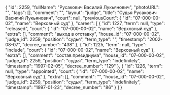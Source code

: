 {
    "id": 2259,
    "fullName": "Русакович Василий Лукьянович",
    "photoURL": "",
    "tags": [],
    "comment": "",
    "layout": "judge",
    "title": "Судья Русакович Василий Лукьянович",
    "court": null,
    "previousCourt": {
        "id": "07-000-00-02",
        "name": "Верховный суд"
    },
    "career": [
        {
            "id": 1227,
            "term": null,
            "type": "released",
            "court": {
                "id": "07-000-00-02",
                "name": "Верховный суд"
            },
            "extra": [],
            "comment": "выход в отставку",
            "house_id": "07-000-00-02",
            "judge_id": 2259,
            "position": "судья",
            "term_type": "",
            "timestamp": "2002-08-07",
            "decree_number": "438"
        },
        {
            "id": 1225,
            "term": null,
            "type": "include",
            "court": {
                "id": "07-000-00-02",
                "name": "Верховный суд"
            },
            "extra": [],
            "comment": "состав президиума",
            "house_id": "07-000-00-02",
            "judge_id": 2259,
            "position": "судья",
            "term_type": "indefinitely",
            "timestamp": "1997-02-05",
            "decree_number": "129"
        },
        {
            "id": 1226,
            "term": null,
            "type": "appointed",
            "court": {
                "id": "07-000-00-02",
                "name": "Верховный суд"
            },
            "extra": [],
            "comment": "",
            "house_id": "07-000-00-02",
            "judge_id": 2259,
            "position": "судья",
            "term_type": "indefinitely",
            "timestamp": "1997-01-23",
            "decree_number": "86"
        }
    ]
}
